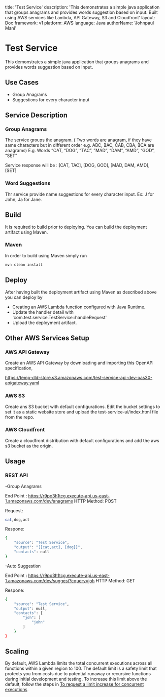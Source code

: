 title: 'Test Service'
description: 'This demonstrates a simple java application that groups anagrams and provides words suggestion based on input. Built using AWS services like Lambda, API Gateway, S3 and Cloudfront'
layout: Doc
framework: v1
platform: AWS
language: Java
authorName: 'Johnpaul Mani'

# Test Service

This demonstrates a simple java application that groups anagrams and provides words suggestion based on input.

## Use Cases

- Group Anagrams
- Suggestions for every character input

## Service Description

### Group Anagrams

The service groups the anagram. ( Two words are anagram, if they have same 
characters but in different order e.g. ABC, BAC, CAB, CBA, BCA are anagrams)
E.g. Words “CAT, “DOG”, “TAC”, ”MAD”, “DAM”, “AMD”, “GOD”, “SET”
         
Service response will be : [CAT, TAC],  [DOG, GOD], [MAD, DAM, AMD], [SET]

### Word Suggestions

Thr service provide name suggestions for every character input.
Ex: J for John, Ja for Jane.

## Build

It is required to build prior to deploying. You can build the deployment artifact using Maven.

### Maven

In order to build using Maven simply run

```bash
mvn clean install
```

## Deploy

After having built the deployment artifact using  Maven as described above you can deploy by

- Creating an AWS Lambda function configured with Java Runtime. 
- Update the handler detail with 'com.test.service.TestService::handleRequest'
- Upload the deployment artifact.

## Other AWS Services Setup

### AWS API Gateway

Create an AWS API Gateway by downloading and importing this OpenAPI specification,

https://temp-dld-store.s3.amazonaws.com/test-service-api-dev-oas30-apigateway.yaml


### AWS S3

Create ans S3 bucket with default configurations. Edit the bucket settings to set 
it as a static website store and upload the test-service-ui/index.html file from the repo.

### AWS Cloudfront

Create a cloudfront distribution with default configurations and add the aws s3 bucket as the origin.

## Usage

### REST API

-Group Anagrams

End Point : https://r9po3h1tcg.execute-api.us-east-1.amazonaws.com/dev/anagrams
HTTP Method: POST

Request:
```bash
cat,dog,act
```
Respone:
```bash
{
    "source": "Test Service",
    "output": "[[cat,act], [dog]]",
    "contacts": null
}
```

-Auto Suggestion

End Point : https://r9po3h1tcg.execute-api.us-east-1.amazonaws.com/dev/suggest?cquery=joh
HTTP Method: GET

Respone:
```bash
{
    "source": "Test Service",
    "output": null,
    "contacts": {
        "joh": [
            "john"
        ]
    }
}
```

## Scaling

By default, AWS Lambda limits the total concurrent executions across all functions within a given region to 100. The default limit is a safety limit that protects you from costs due to potential runaway or recursive functions during initial development and testing. To increase this limit above the default, follow the steps in [To request a limit increase for concurrent executions](http://docs.aws.amazon.com/lambda/latest/dg/concurrent-executions.html#increase-concurrent-executions-limit).
